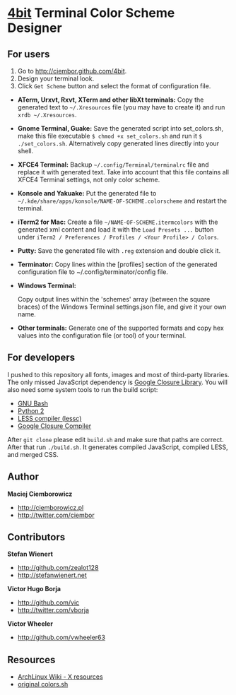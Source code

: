 [4bit](http://ciembor.github.com/4bit) Terminal Color Scheme Designer
=========

For users
---------

1. Go to http://ciembor.github.com/4bit.
2. Design your terminal look.
3. Click `Get Scheme` button and select the format of configuration file.

* __ATerm, Urxvt, Rxvt, XTerm and other libXt terminals:__
Copy the generated text to `~/.Xresources` file (you may have to create it) and run `xrdb ~/.Xresources`.

* __Gnome Terminal, Guake:__
Save the generated script into set_colors.sh, make this file executable `$ chmod +x set_colors.sh` and run it `$ ./set_colors.sh`. Alternatively copy generated lines directly into your shell.

* __XFCE4 Terminal:__
Backup `~/.config/Terminal/terminalrc` file and replace it with generated text. Take into account that this file contains all XFCE4 Terminal settings, not only color scheme.

* __Konsole and Yakuake:__
Put the generated file to `~/.kde/share/apps/konsole/NAME-OF-SCHEME.colorscheme` and restart the terminal.

* __iTerm2 for Mac:__
Create a file `~/NAME-OF-SCHEME.itermcolors` with the generated xml
content and load it with the `Load Presets ...` button under
`iTerm2 / Preferences / Profiles / <Your Profile> / Colors`.

* __Putty:__
Save the generated file with `.reg` extension and double click it.

* __Terminator:__
Copy lines within the [profiles] section of the generated configuration file to ~/.config/terminator/config file.

* __Windows Terminal:__

  Copy output lines within the 'schemes' array (between the square braces) of the Windows Terminal settings.json file, and give it your own name.

* __Other terminals:__
Generate one of the supported formats and copy hex values into the configuration file (or tool) of your terminal.

For developers
---------

I pushed to this repository all fonts, images and most of third-party libraries. The only missed JavaScript dependency is [Google Closure Library](https://developers.google.com/closure/library/).
You will also need some system tools to run the build script:
* [GNU Bash](http://www.gnu.org/software/bash/)
* [Python 2](http://www.python.org/download/releases/2.7.2/)
* [LESS compiler (lessc)](http://lesscss.org/)
* [Google Closure Compiler](https://developers.google.com/closure/compiler/)

After `git clone` please edit `build.sh` and make sure that paths are correct. After that run `./build.sh`. It generates compiled JavaScript, compiled LESS, and merged CSS.

Author
---------

__Maciej Ciemborowicz__

* http://ciemborowicz.pl
* http://twitter.com/ciembor

Contributors
---------

__Stefan Wienert__

* http://github.com/zealot128
* http://stefanwienert.net

__Victor Hugo Borja__

* http://github.com/vic
* http://twitter.com/vborja

__Victor Wheeler__

- http://github.com/vwheeler63

Resources
---------

* [ArchLinux Wiki - X resources](https://wiki.archlinux.org/index.php/X_resources)
* [original colors.sh](http://code.google.com/p/iterm2/source/browse/trunk/tests/colors.sh)

